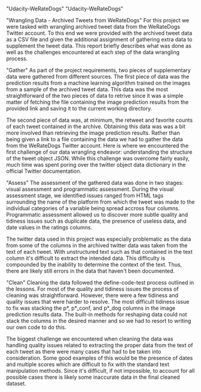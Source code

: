 "Udacity-WeRateDogs" 
"Udacity-WeRateDogs" 

"Wrangling Data - Archived Tweets from WeRateDogs"
For this project we were tasked with wrangling archived tweet data from the WeRateDogs Twitter account. To this end we were provided with the archived tweet data as a CSV file and given the additional assignment of gathering extra data to supplement the tweet data. This report briefly describes what was done as well as the challenges encountered at each step of the data wrangling process.

"Gather"
As part of the project requirements, two pieces of supplementary data were gathered from different sources. The first piece of data was the prediction results from a machine learning algorithm trained on the images from a sample of the archived tweet data. This data was the most straightforward of the two pieces of data to retrive since it was a simple matter of fetching the file containing the image prediction results from the provided link and saving it to the current working directory.

The second piece of data was, at minimum, the retweet and favorite counts of each tweet contained in the archive. Obtaining this data was was a bit more involved than retrieving the image prediction results. Rather than being given a link to a file containing the data we had to gather the data from the WeRateDogs Twitter account. Here is where we encountered the first challenge of our data wrangling endeavor: understanding the structure of the tweet object JSON. While this challenge was overcome fairly easily, much time was spent poring over the twitter object data dictionary in the official Twitter documentation.

"Assess"
The assessment of the gathered data was done in two stages: visual assessment and programmatic assessment. During the visual assessment stage, we identified issues ranged from HTML tags surrounding the name of the platform from which the tweet was made to the individual categories of a variable being spread accross four columns. Programmatic assessment allowed us to discover more subtle quality and tidiness issues such as duplicate data, the presence of useless data, and date values in the ratings columns.

The twitter data used in this project was especially problematic as the data from some of the columns in the archived twitter data was taken from the text of each tweet. With unstructured text such as that contained in the text column it's difficult to extract the intended data. This difficulty is compounded by the inability to determine the context of the text. Thus, there are likely still errors in the data that haven't been documented.

"Clean"
Cleaning the data followed the define-code-test process outlined in the lessons. For most of the quality and tidiness issues the process of cleaning was straightforward. However, there were a few tidiness and quality issues that were harder to resolve. The most difficult tidiness issue to fix was stacking the p*, p*_conf, and p*_dog columns in the image prediction results data. The built-in methods for reshaping data could not stack the columns in the desired manner and so we had to resort to writing our own code to do this.

The biggest challenge we encountered when cleaning the data was handling quality issues related to extracting the proper data from the text of each tweet as there were many cases that had to be taken into consideration. Some good examples of this would be the presence of dates and multiple scores which are difficult to fix with the standard text manipulation methods. Since it's difficult, if not impossible, to account for all possible cases there is likely some inaccurate data in the final cleaned dataset.
